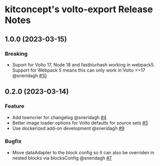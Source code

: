 # kitconcept's volto-export Release Notes

<!-- You should *NOT* be adding new change log entries to this file.
     You should create a file in the news directory instead.
     For helpful instructions, please see:
     https://6.dev-docs.plone.org/volto/developer-guidelines/contributing.html#create-a-pull-request
-->

<!-- towncrier release notes start -->

## 1.0.0 (2023-03-15)

### Breaking

- Suport for Volto 17, Node 18 and fastblurhash working in webpack5. Support for Webpack 5 means this can only work in Volto >=17 @sneridagh [#10](https://github.com/kitconcept/volto-export/pull/10)


## 0.2.0 (2023-03-14)

### Feature

- Add towncrier for changelog @sneridagh [#4](https://github.com/kitconcept/volto-export/pull/4)
- Better image loader options for Volto defaults for source sets [#5](https://github.com/kitconcept/volto-export/pull/5)
- Use dockerized add-on development @sneridagh [#9](https://github.com/kitconcept/volto-export/pull/9)

### Bugfix

- Move dataAdapter to the block config so it can also be overriden in nested blocks via blocksConfig @sneridagh [#7](https://github.com/kitconcept/volto-export/pull/7)
